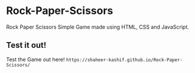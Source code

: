 # Rock-Paper-Scissors
Rock Paper Scissors Simple Game made using HTML, CSS and JavaScript.

## Test it out!
Test the Game out here!
```https://shaheer-kashif.github.io/Rock-Paper-Scissors/```